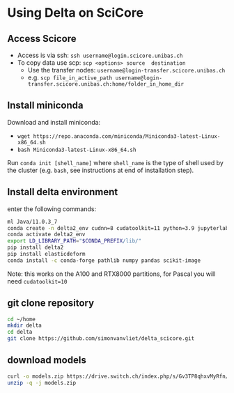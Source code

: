 # Using Delta on SciCore

## Access Scicore

- Access is via ssh: `ssh username@login.scicore.unibas.ch`
- To copy data use scp: `scp <options> source  destination`
  - Use the transfer nodes: `username@login-transfer.scicore.unibas.ch`
  - e.g. `scp file_in_active_path username@login-transfer.scicore.unibas.ch:home/folder_in_home_dir`

## Install miniconda

Download and install miniconda:

- `wget https://repo.anaconda.com/miniconda/Miniconda3-latest-Linux-x86_64.sh`
- `bash Miniconda3-latest-Linux-x86_64.sh`

Run  `conda init [shell_name]` where `shell_name` is the type of shell used by the cluster (e.g. `bash`, see instructions at end of installation step).

## Install delta environment

enter the following commands:

```bash
ml Java/11.0.3_7
conda create -n delta2_env cudnn=8 cudatoolkit=11 python=3.9 jupyterlab ipykernel 
conda activate delta2_env
export LD_LIBRARY_PATH="$CONDA_PREFIX/lib/"
pip install delta2
pip install elasticdeform
conda install -c conda-forge pathlib numpy pandas scikit-image
```

Note: this works on the A100 and RTX8000 partitions, for Pascal you will need `cudatoolkit=10`

## git clone repository

```bash
cd ~/home
mkdir delta
cd delta
git clone https://github.com/simonvanvliet/delta_scicore.git
```

## download models

```bash
curl -o models.zip https://drive.switch.ch/index.php/s/Gv3TP8qhxvMyRfn/download
unzip -q -j models.zip
```